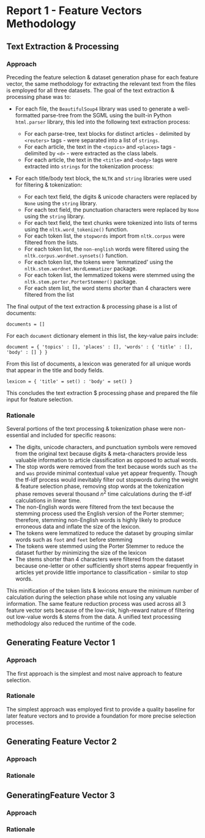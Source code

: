 Report 1 - Feature Vectors Methodology
======================================

## Text Extraction & Processing

### Approach

Preceding the feature selection & dataset generation phase for each feature vector, the same methodology for extracting the relevant text from the files is employed for all three datasets. The goal of the text extraction & processing phase was to:

* For each file, the `BeautifulSoup4` library was used to generate a well-formatted parse-tree from the SGML using the built-in Python `html.parser` library, this led into the following text extraction process:
    * For each parse-tree, text blocks for distinct articles - delimited by `<reuters>` tags - were separated into a list of `strings`.
    * For each article, the text in the `<topics>` and `<places>` tags - delimited by `<d>` - were extracted as the class labels.
    * For each article, the text in the `<title>` and `<body>` tags were extracted into `strings` for the tokenization process:

* For each title/body text block, the `NLTK` and `string` libraries were used for filtering & tokenization:     
    * For each text field, the digits & unicode characters were replaced by `None` using the `string` library.
    * For each text field, the punctuation characters were replaced by `None` using the `string` library.
    * For each text field, the text chunks were tokenized into lists of terms using the `nltk.word_tokenize()` function.
    * For each token list, the `stopwords` import from `nltk.corpus` were filtered from the lists.
    * For each token list, the `non-english` words were filtered using the `nltk.corpus.wordnet.synsets()` function.
    * For each token list, the tokens were 'lemmatized' using the `nltk.stem.wordnet.WordLemmatizer` package.
    * For each token list, the lemmatized tokens were stemmed using the `nltk.stem.porter.PorterStemmer()` package.
    * For each stem list, the word stems shorter than 4 characters were filtered from the list

The final output of the text extraction & processing phase is a list of documents:

```
documents = []
```

For each `document` dictionary element in this list, the key-value pairs include:

```
document = { 'topics' : [], 'places' : [], 'words' : { 'title' : [], 'body' : [] } }
```

From this list of documents, a lexicon was generated for all unique words that appear in the title and body fields.

```
lexicon = { 'title' = set() : 'body' = set() }
```

This concludes the text extraction $ processing phase and prepared the file input for feature selection.

### Rationale

Several portions of the text processing & tokenization phase were non-essential and included for specific reasons:

* The digits, unicode characters, and punctuation symbols were removed from the original text because digits & meta-characters provide less valuable information to article classification as opposed to actual words.
* The stop words were removed from the text because words such as `the` and `was` provide minimal contextual value yet appear frequently. Though the tf-idf process would inevitably filter out stopwords during the weight & feature selection phase, removing stop words at the tokenization phase removes several thousand $n^2$ time calculations during the tf-idf calculations in linear time.
* The non-English words were filtered from the text because the stemming process used the English version of the Porter stemmer; therefore, stemming non-English words is highly likely to produce erroneous data and inflate the size of the lexicon.
* The tokens were lemmatized to reduce the dataset by grouping similar words such as `foot` and `feet` before stemming
* The tokens were stemmed using the Porter Stemmer to reduce the dataset further by minimizing the size of the lexicon
* The stems shorter than 4 characters were filtered from the dataset because one-letter or other sufficiently short stems appear frequently in articles yet provide little importance to classification - similar to stop words.

This minification of the token lists & lexicons ensure the minimum number of calculation during the selection phase while not losing any valuable information. The same feature reduction process was used across all 3 feature vector sets because of the low-risk, high-reward nature of filtering out low-value words & stems from the data. A unified text processing methodology also reduced the runtime of the code.

## Generating Feature Vector 1

### Approach

The first approach is the simplest and most naive approach to feature selection.

### Rationale

The simplest approach was employed first to provide a quality baseline for later feature vectors and to provide a foundation for more precise selection processes.

## Generating Feature Vector 2

### Approach

### Rationale

## GeneratingFeature Vector 3

### Approach

### Rationale